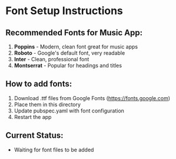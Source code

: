 # Font Setup Instructions

## Recommended Fonts for Music App:

1. **Poppins** - Modern, clean font great for music apps
2. **Roboto** - Google's default font, very readable
3. **Inter** - Clean, professional font
4. **Montserrat** - Popular for headings and titles

## How to add fonts:

1. Download .ttf files from Google Fonts (https://fonts.google.com)
2. Place them in this directory
3. Update pubspec.yaml with font configuration
4. Restart the app

## Current Status:
- Waiting for font files to be added